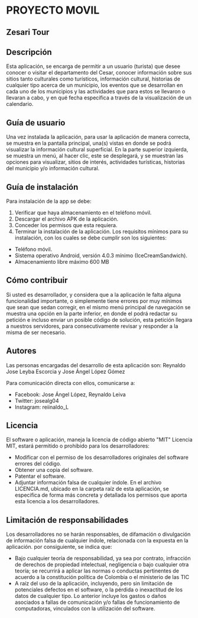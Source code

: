PROYECTO MOVIL
===============
Zesari Tour
------------

Descripción
------------
Esta aplicación, se encarga de permitir a un usuario (turista) que desee conocer o visitar el departamento 
del Cesar, conocer información sobre sus sitios tanto culturales como turísticos, información cultural, 
historias de cualquier tipo acerca de un municipio, los eventos que se desarrollan en cada uno de los 
municipios y las actividades que para estos se llevaron o llevaran a cabo, y en qué fecha específica 
a través de la visualización de un calendario.

Guía de usuario
----------------
Una vez instalada la aplicación, para usar la aplicación de manera correcta, se muestra en la pantalla 
principal, una(s) vistas en donde se podrá visualizar la información cultural superficial. En la parte 
superior izquierda, se muestra un menú, al hacer clic, este se desplegará, y se muestran las opciones 
para visualizar, sitios de interés, actividades turísticas, historias del municipio y/o información cultural.

Guía de instalación
---------------------
Para instalación de la app se debe:
1.	Verificar que haya almacenamiento en el teléfono móvil.
2.	Descargar el archivo APK de la aplicación.
3.	Conceder los permisos que esta requiera.
4.	Terminar la instalación de la aplicación.
Los requisitos mínimos para su instalación, con los cuales se debe cumplir son los siguientes:
- Teléfono móvil.
- Sistema operativo Android, versión 4.0.3 mínimo (IceCreamSandwich).
- Almacenamiento libre máximo 600 MB

Cómo contribuir
---------------
Si usted es desarrollador, y considera que a la aplicación le falta alguna funcionalidad importante, o 
simplemente tiene errores por muy mínimos que sean que sedan corregir, en el mismo menú principal de 
navegación se muestra una opción en la parte inferior, en donde el podrá redactar su petición e incluso 
enviar un posible código de solución, esta petición llegara a nuestros servidores, para consecutivamente 
revisar y responder a la misma de ser necesario.

Autores
--------
Las personas encargadas del desarrollo de esta aplicación son: 
Reynaldo Jose Leyba Escorcia y Jose Ángel López Gómez

Para comunicación directa con ellos, comunicarse a: 

- Facebook: Jose Ángel López, Reynaldo Leiva 
- Twitter: josealg04 
- Instagram: reiinaldo_L

Licencia
---------
El software o aplicación, maneja la licencia de código abierto "MIT" Licencia MIT, estará permitido o 
prohibido para los desarrolladores:
- Modificar con el permiso de los desarrolladores originales del software errores del código.
- Obtener una copia del software.
- Patentar el software.
- Adjuntar información falsa de cualquier índole.
En el archivo LICENCIA.md, ubicado en la carpeta raíz de esta aplicación, se especifica de forma más 
concreta y detallada los permisos que aporta esta licencia a los desarrolladores.

Limitación de responsabilidades
----------------------------------
Los desarrolladores no se harán responsables, de difamación o divulgación de información falsa de cualquier 
índole, relacionada con la expuesta en la aplicación. por consiguiente, se indica que:
- Bajo cualquier teoría de responsabilidad, ya sea por contrato, infracción de derechos de propiedad intelectual, 
negligencia o bajo cualquier otra teoría; se recurrirá a aplicar las normas o conductas pertinentes de acuerdo a 
la constitución política de Colombia o el ministerio de las TIC
- A raíz del uso de la aplicación, incluyendo, pero sin limitación de potenciales defectos en el software, o la 
pérdida o inexactitud de los datos de cualquier tipo. Lo anterior incluye los gastos o daños asociados a fallas 
de comunicación y/o fallas de funcionamiento de computadoras, vinculados con la utilización del software.
